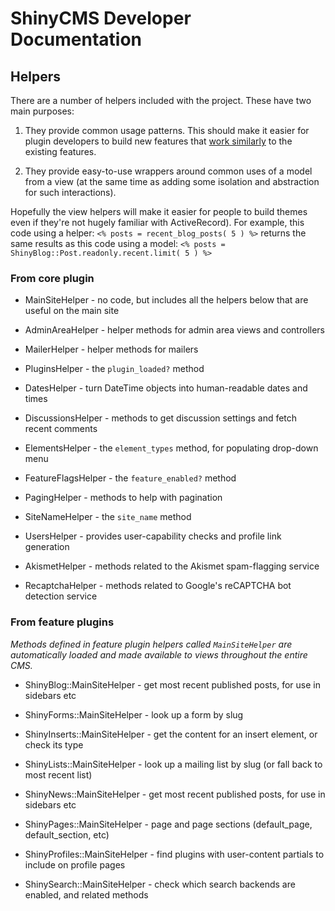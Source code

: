 # ShinyCMS Developer Documentation

## Helpers

There are a number of helpers included with the project. These have two main purposes:

1. They provide common usage patterns. This should make it easier for plugin developers to build new features that [work similarly](https://en.wikipedia.org/wiki/Principle_of_least_astonishment) to the existing features.

2. They provide easy-to-use wrappers around common uses of a model from a view (at the same time as adding some isolation and abstraction for such interactions).

Hopefully the view helpers will make it easier for people to build themes even if they're not hugely familiar with ActiveRecord). For example, this code using a helper:
`<% posts = recent_blog_posts( 5 ) %>`
returns the same results as this code using a model:
`<% posts = ShinyBlog::Post.readonly.recent.limit( 5 ) %>`

### From core plugin

* MainSiteHelper     - no code, but includes all the helpers below that are useful on the main site

* AdminAreaHelper    - helper methods for admin area views and controllers
* MailerHelper       - helper methods for mailers

* PluginsHelper      - the `plugin_loaded?` method

* DatesHelper        - turn DateTime objects into human-readable dates and times
* DiscussionsHelper  - methods to get discussion settings and fetch recent comments
* ElementsHelper     - the `element_types` method, for populating drop-down menu
* FeatureFlagsHelper - the `feature_enabled?` method
* PagingHelper       - methods to help with pagination
* SiteNameHelper     - the `site_name` method
* UsersHelper        - provides user-capability checks and profile link generation

* AkismetHelper      - methods related to the Akismet spam-flagging service
* RecaptchaHelper    - methods related to Google's reCAPTCHA bot detection service

### From feature plugins

*Methods defined in feature plugin helpers called `MainSiteHelper` are automatically loaded and made available to views throughout the entire CMS.*

* ShinyBlog::MainSiteHelper     - get most recent published posts, for use in sidebars etc

* ShinyForms::MainSiteHelper    - look up a form by slug

* ShinyInserts::MainSiteHelper  - get the content for an insert element, or check its type

* ShinyLists::MainSiteHelper    - look up a mailing list by slug (or fall back to most recent list)

* ShinyNews::MainSiteHelper     - get most recent published posts, for use in sidebars etc

* ShinyPages::MainSiteHelper    - page and page sections (default_page, default_section, etc)

* ShinyProfiles::MainSiteHelper - find plugins with user-content partials to include on profile pages

* ShinySearch::MainSiteHelper   - check which search backends are enabled, and related methods
